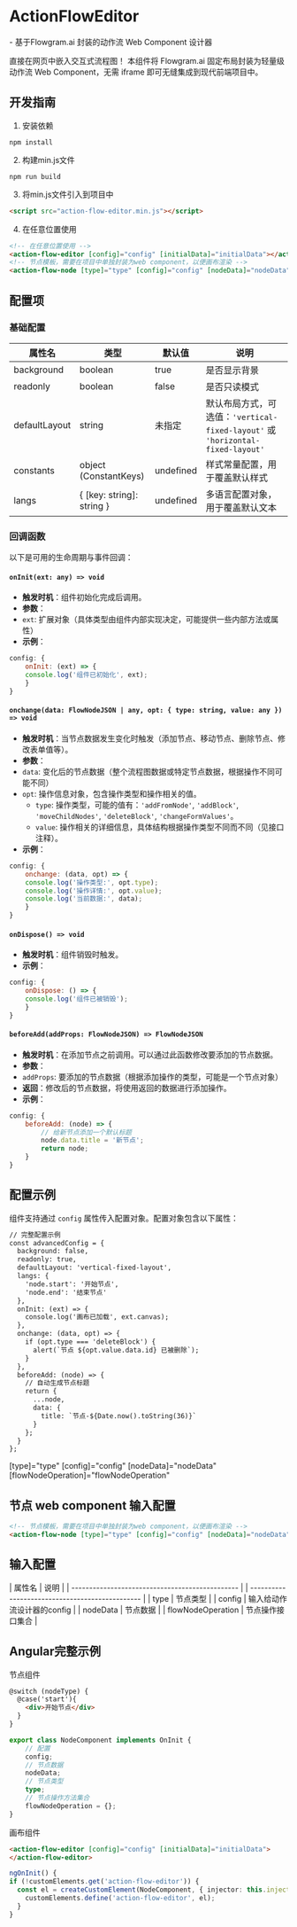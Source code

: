 # ActionFlowEditor

<action-flow-editor> - 基于Flowgram.ai 封装的动作流 Web Component 设计器

直接在网页中嵌入交互式流程图！ 本组件将 Flowgram.ai 固定布局封装为轻量级动作流 Web Component，无需 iframe 即可无缝集成到现代前端项目中。

## 开发指南

1. 安装依赖
```
npm install
```
2. 构建min.js文件
```
npm run build
```
3. 将min.js文件引入到项目中
```html
<script src="action-flow-editor.min.js"></script>
```
4. 在任意位置使用
```html
<!-- 在任意位置使用 -->
<action-flow-editor [config]="config" [initialData]="initialData"></action-flow-editor>
<!-- 节点模板，需要在项目中单独封装为web component，以便画布渲染 -->
<action-flow-node [type]="type" [config]="config" [nodeData]="nodeData" [flowNodeOperation]="flowNodeOperation"></action-flow-node>
```

## 配置项

### 基础配置

| 属性名        | 类型                      | 默认值    | 说明                                                                           |
| ------------- | ------------------------- | --------- | ------------------------------------------------------------------------------ |
| background    | boolean                   | true      | 是否显示背景                                                                   |
| readonly      | boolean                   | false     | 是否只读模式                                                                   |
| defaultLayout | string                    | 未指定    | 默认布局方式，可选值：`'vertical-fixed-layout'` 或 `'horizontal-fixed-layout'` |
| constants     | object (ConstantKeys)     | undefined | 样式常量配置，用于覆盖默认样式                                                 |
| langs         | { [key: string]: string } | undefined | 多语言配置对象，用于覆盖默认文本                                               |
### 回调函数

以下是可用的生命周期与事件回调：

#### `onInit(ext: any) => void`
- **触发时机**：组件初始化完成后调用。
- **参数**：
- `ext`: 扩展对象（具体类型由组件内部实现决定，可能提供一些内部方法或属性）
- **示例**：
```javascript
config: {
    onInit: (ext) => {
    console.log('组件已初始化', ext);
    }
}
```
#### `onchange(data: FlowNodeJSON | any, opt: { type: string, value: any }) => void`
- **触发时机**：当节点数据发生变化时触发（添加节点、移动节点、删除节点、修改表单值等）。
- **参数**：
- `data`: 变化后的节点数据（整个流程图数据或特定节点数据，根据操作不同可能不同）
- `opt`: 操作信息对象，包含操作类型和操作相关的值。
    - `type`: 操作类型，可能的值有：`'addFromNode'`, `'addBlock'`, `'moveChildNodes'`, `'deleteBlock'`, `'changeFormValues'`。
    - `value`: 操作相关的详细信息，具体结构根据操作类型不同而不同（见接口注释）。
- **示例**：
```javascript
config: {
    onchange: (data, opt) => {
    console.log('操作类型:', opt.type);
    console.log('操作详情:', opt.value);
    console.log('当前数据:', data);
    }
}
```
#### `onDispose() => void`
- **触发时机**：组件销毁时触发。
- **示例**：
```javascript
config: {
    onDispose: () => {
    console.log('组件已被销毁');
    }
}
```
#### `beforeAdd(addProps: FlowNodeJSON) => FlowNodeJSON`
- **触发时机**：在添加节点之前调用。可以通过此函数修改要添加的节点数据。
- **参数**：
- `addProps`: 要添加的节点数据（根据添加操作的类型，可能是一个节点对象）
- **返回**：修改后的节点数据，将使用返回的数据进行添加操作。
- **示例**：
```javascript
config: {
    beforeAdd: (node) => {
        // 给新节点添加一个默认标题
        node.data.title = '新节点';
        return node;
    }
}
```

## 配置示例

组件支持通过 `config` 属性传入配置对象。配置对象包含以下属性：

```html
// 完整配置示例
const advancedConfig = {
  background: false,
  readonly: true,
  defaultLayout: 'vertical-fixed-layout',
  langs: {
    'node.start': '开始节点',
    'node.end': '结束节点'
  },
  onInit: (ext) => {
    console.log('画布已加载', ext.canvas);
  },
  onchange: (data, opt) => {
    if (opt.type === 'deleteBlock') {
      alert(`节点 ${opt.value.data.id} 已被删除`);
    }
  },
  beforeAdd: (node) => {
    // 自动生成节点标题
    return {
      ...node,
      data: { 
        title: `节点-${Date.now().toString(36)}` 
      }
    };
  }
};
```
[type]="type" [config]="config" [nodeData]="nodeData" [flowNodeOperation]="flowNodeOperation"



## 节点 web component 输入配置

```html
<!-- 节点模板，需要在项目中单独封装为web component，以便画布渲染 -->
<action-flow-node [type]="type" [config]="config" [nodeData]="nodeData" [flowNodeOperation]="flowNodeOperation"></action-flow-node>
```
## 输入配置
| 属性名                                          | 说明                       |
| ----------------------------------------------- |
| ----------------------------------------------- |
| type                                            | 节点类型                   |
| config                                          | 输入给动作流设计器的config |
| nodeData                                        | 节点数据                   |
| flowNodeOperation                               | 节点操作接口集合           |


## Angular完整示例

节点组件
```html
@switch (nodeType) {
  @case('start'){
    <div>开始节点</div>
  }
}
```
```typescript
export class NodeComponent implements OnInit {
    // 配置
    config;
    // 节点数据
    nodeData;
    // 节点类型
    type;
    // 节点操作方法集合
    flowNodeOperation = {};
}
```

画布组件
```html
<action-flow-editor [config]="config" [initialData]="initialData">
</action-flow-editor>
```
```typescript
ngOnInit() {
if (!customElements.get('action-flow-editor')) {
  const el = createCustomElement(NodeComponent, { injector: this.injector });
    customElements.define('action-flow-editor', el);
  }
}
```

